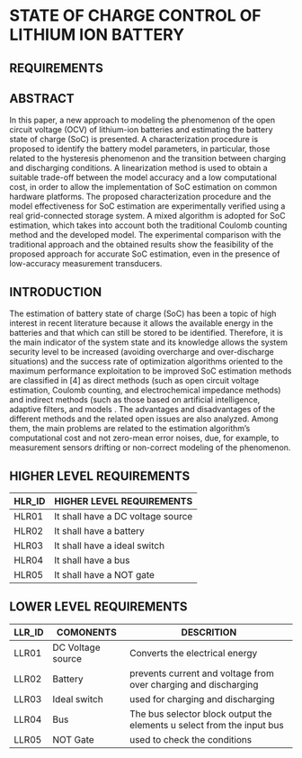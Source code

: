# STATE OF CHARGE CONTROL OF LITHIUM ION BATTERY
## REQUIREMENTS

## ABSTRACT
   In this paper, a new approach to modeling the  phenomenon of the open circuit voltage (OCV) of lithium-ion batteries and estimating the battery state of charge (SoC) is presented. A characterization procedure is proposed to identify the battery model parameters, in particular, those related to the hysteresis phenomenon and the transition between charging and discharging conditions. A linearization method is used to obtain a suitable trade-off between the model accuracy and a low computational cost, in order to allow the implementation of SoC estimation on common hardware platforms. The proposed characterization procedure and the model effectiveness for SoC estimation are experimentally verified using a real grid-connected storage system. A mixed algorithm is adopted for SoC estimation, which takes into account both the traditional Coulomb counting method and the developed model. The experimental comparison with the traditional approach and the obtained results show the feasibility of the proposed approach for accurate SoC estimation, even in the presence of low-accuracy measurement transducers.
   
## INTRODUCTION
   The estimation of battery state of charge (SoC) has been a topic of high interest in recent literature because it allows the available energy in the batteries and that which can still be stored to be identified. Therefore, it is the main indicator of the system state and its knowledge allows the system security level to be increased (avoiding overcharge and over-discharge situations) and the success rate of optimization algorithms oriented to the maximum performance exploitation to be improved  SoC estimation methods are classified in [4] as direct methods (such as open circuit voltage estimation, Coulomb counting, and electrochemical impedance methods) and indirect methods (such as those based on artificial intelligence, adaptive filters, and models . The advantages and disadvantages of the different methods and the related open issues are also analyzed. Among them, the main problems are related to the estimation algorithm’s computational cost and not zero-mean error noises, due, for example, to measurement sensors drifting or non-correct modeling of the  phenomenon.
   
## HIGHER LEVEL REQUIREMENTS
|HLR_ID|HIGHER LEVEL REQUIREMENTS|
|--|--|
|HLR01| It shall have a DC voltage source|
|HLR02|It shall have a battery|
|HLR03|It shall have a ideal switch|
|HLR04|It shall have a bus|
|HLR05|It shall have a NOT gate|

## LOWER LEVEL REQUIREMENTS
|LLR_ID|COMONENTS|DESCRITION|
|--|--|--|
|LLR01|DC Voltage source|Converts the electrical energy|
|LLR02|Battery|prevents current and voltage from over charging and discharging|
|LLR03|Ideal switch|used for charging and discharging|
|LLR04|Bus|The bus selector block output the elements u select from the input bus|
|LLR05|NOT Gate|used to check the conditions|
   
  




